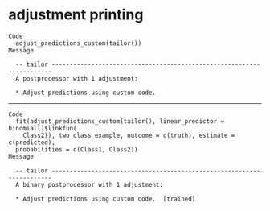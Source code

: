 # adjustment printing

    Code
      adjust_predictions_custom(tailor())
    Message
      
      -- tailor ----------------------------------------------------------------------
      A postprocessor with 1 adjustment:
      
      * Adjust predictions using custom code.

---

    Code
      fit(adjust_predictions_custom(tailor(), linear_predictor = binomial()$linkfun(
        Class2)), two_class_example, outcome = c(truth), estimate = c(predicted),
      probabilities = c(Class1, Class2))
    Message
      
      -- tailor ----------------------------------------------------------------------
      A binary postprocessor with 1 adjustment:
      
      * Adjust predictions using custom code.  [trained]

